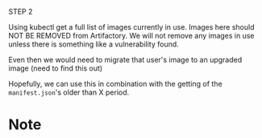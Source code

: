 STEP 2

Using kubectl get a full list of images currently in use. Images here should NOT BE REMOVED from Artifactory.
We will not remove any images in use unless there is something like a vulnerability found. 

Even then we would need to migrate that user's image to an upgraded image (need to find this out)


Hopefully, we can use this in combination with the getting of the `manifest.json`'s older than X period. 

# Note

